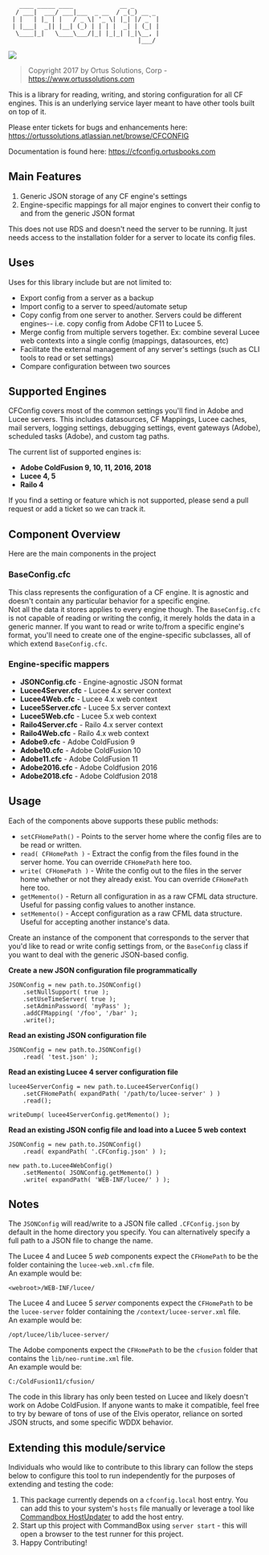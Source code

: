 ```
   ____ _____ ____             __ _       
  / ___|  ___/ ___|___  _ __  / _(_) __ _ 
 | |   | |_ | |   / _ \| '_ \| |_| |/ _` |
 | |___|  _|| |__| (_) | | | |  _| | (_| |
  \____|_|   \____\___/|_| |_|_| |_|\__, |
                                    |___/ 
```

<img src="https://www.ortussolutions.com/__media/logos/CfConfigLogo300.png" class="img-thumbnail"/>

>Copyright 2017 by Ortus Solutions, Corp - https://www.ortussolutions.com

This is a library for reading, writing, and storing configuration for all CF engines. This is an underlying service layer meant to have other tools built on top of it.

Please enter tickets for bugs and enhancements here:
https://ortussolutions.atlassian.net/browse/CFCONFIG

Documentation is found here:
https://cfconfig.ortusbooks.com

## Main Features

1. Generic JSON storage of any CF engine's settings
2. Engine-specific mappings for all major engines to convert their config to and from the generic JSON format

This does not use RDS and doesn't need the server to be running.  It just needs access to the installation folder for a server to locate its config files. 

## Uses

Uses for this library include but are not limited to:

* Export config from a server as a backup
* Import config to a server to speed/automate setup
* Copy config from one server to another.  Servers could be different engines-- i.e. copy config from Adobe CF11 to Lucee 5.
* Merge config from multiple servers together. Ex: combine several Lucee web contexts into a single config (mappings, datasources, etc)
* Facilitate the external management of any server's settings (such as CLI tools to read or set settings)
* Compare configuration between two sources

## Supported Engines

CFConfig covers most of the common settings you'll find in Adobe and Lucee servers.  This includes datasources, CF Mappings, Lucee caches, mail servers, logging settings, debugging settings, event gateways (Adobe), scheduled tasks (Adobe), and custom tag paths.

The current list of supported engines is:

* **Adobe ColdFusion 9, 10, 11, 2016, 2018**
* **Lucee 4, 5**
* **Railo 4**

If you find a setting or feature which is not supported, please send a pull request or add a ticket so we can track it. 

## Component Overview

Here are the main components in the project

### BaseConfig.cfc

This class represents the configuration of a CF engine.  It is agnostic and doesn't contain any particular behavior for a specific engine.  
Not all the data it stores applies to every engine though.  The `BaseConfig.cfc` is not capable of reading or writing the config, it merely holds the data in a generic manner.  If you want to read or write to/from a specific engine's format, you'll need to create one of the engine-specific subclasses, all of which extend `BaseConfig.cfc`.

### Engine-specific mappers

* **JSONConfig.cfc** - Engine-agnostic JSON format
* **Lucee4Server.cfc** - Lucee 4.x server context
* **Lucee4Web.cfc** - Lucee 4.x web context
* **Lucee5Server.cfc** - Lucee 5.x server context
* **Lucee5Web.cfc** - Lucee 5.x web context
* **Railo4Server.cfc** - Railo 4.x server context
* **Railo4Web.cfc** - Railo 4.x web context
* **Adobe9.cfc** - Adobe ColdFusion 9
* **Adobe10.cfc** - Adobe ColdFusion 10
* **Adobe11.cfc** - Adobe ColdFusion 11
* **Adobe2016.cfc** - Adobe Coldfusion 2016
* **Adobe2018.cfc** - Adobe Coldfusion 2018

## Usage

Each of the components above supports these public methods:

* `setCFHomePath()` - Points to the server home where the config files are to be read or written.
* `read( CFHomePath )` - Extract the config from the files found in the server home.  You can override `CFHomePath` here too.
* `write( CFHomePath )` - Write the config out to the files in the server home whether or not they already exist.  You can override `CFHomePath` here too.
* `getMemento()` - Return all configuration in as a raw CFML data structure.  Useful for passing config values to another instance.
* `setMemento()` - Accept configuration as a raw CFML data structure.  Useful for accepting another instance's data.

Create an instance of the component that corresponds to the server that you'd like to read or write config settings from, or the `BaseConfig` class if you want to deal with the generic JSON-based config.

**Create a new JSON configuration file programmatically**
```
JSONConfig = new path.to.JSONConfig()
	.setNullSupport( true );
	.setUseTimeServer( true );
	.setAdminPassword( 'myPass' );
	.addCFMapping( '/foo', '/bar' );
	.write();
 ```

**Read an existing JSON configuration file**
```
JSONConfig = new path.to.JSONConfig()
	.read( 'test.json' );
```

**Read an existing Lucee 4 server configuration file**
```
lucee4ServerConfig = new path.to.Lucee4ServerConfig()
	.setCFHomePath( expandPath( '/path/to/lucee-server' ) )
	.read();
	
writeDump( lucee4ServerConfig.getMemento() );
```

**Read an existing JSON config file and load into a Lucee 5 web context**
```
JSONConfig = new path.to.JSONConfig()
	.read( expandPath( '.CFConfig.json' ) );

new path.to.Lucee4WebConfig()
	.setMemento( JSONConfig.getMemento() )		
	.write( expandPath( 'WEB-INF/lucee/' ) );
```

## Notes

The `JSONConfig` will read/write to a JSON file called `.CFConfig.json` by default in the home directory you specify.  You can alternatively specify a full path to a JSON file to change the name. 

The Lucee 4 and Lucee 5 *web* components expect the `CFHomePath` to be the folder containing the `lucee-web.xml.cfm` file.  
An example would be:
```
<webroot>/WEB-INF/lucee/
```

The Lucee 4 and Lucee 5 *server* components expect the `CFHomePath` to be the `lucee-server` folder containing the `/context/lucee-server.xml` file.  
An example would be:
```
/opt/lucee/lib/lucee-server/
```

The Adobe components expect the `CFHomePath` to be the `cfusion` folder that contains the `lib/neo-runtime.xml` file.  
An example would be:
```
C:/ColdFusion11/cfusion/
```

The code in this library has only been tested on Lucee and likely doesn't work on Adobe ColdFusion.  If anyone wants to make it compatible, feel free to try by beware of tons of use of the Elvis operator, reliance on sorted JSON structs, and some specific WDDX behavior.

## Extending this module/service

Individuals who would like to contribute to this library can follow the steps below to configure this tool to run independently for the purposes of extending and testing the code:

1. This package currently depends on a `cfconfig.local` host entry.  You can add this to your system's `hosts` file manually or leverage a tool like [Commandbox HostUpdater](https://www.forgebox.io/view/commandbox-hostupdater) to add the host entry.
2. Start up this project with CommandBox using `server start` - this will open a browser to the test runner for this project.
3. Happy Contributing!
